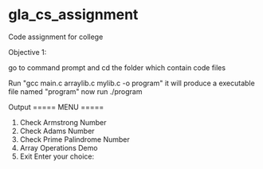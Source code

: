 # gla_cs_assignment
Code assignment for college 


Objective 1: 

go to command prompt and cd the folder which contain code files 

Run "gcc main.c arraylib.c mylib.c -o program"
it will produce a executable file named "program"
now run ./program  

Output 
===== MENU =====
1. Check Armstrong Number
2. Check Adams Number
3. Check Prime Palindrome Number
4. Array Operations Demo
5. Exit
Enter your choice: 
